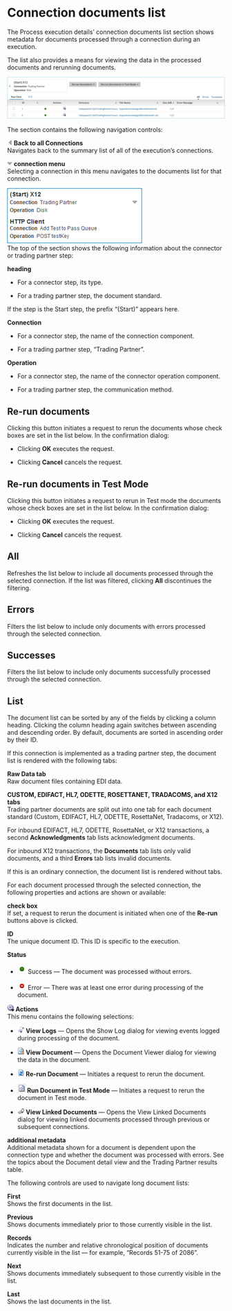 # Connection documents list 

<head>
  <meta name="guidename" content="Integration"/>
  <meta name="context" content="GUID-788cb354-e37f-40e3-af02-b5816db49da1"/>
</head>


The Process execution details’ connection documents list section shows metadata for documents processed through a connection during an execution.

The list also provides a means for viewing the data in the processed documents and rerunning documents.

![Connection documents list](../Images/manage-ps-process-reporting-connection-documents_03792296-7994-402e-b423-bd532588ca84.jpg)

The section contains the following navigation controls:

**![](../Images/main-ic-arrow-gray-left_95eecb78-722d-46c5-806c-7dbcbd3d8751.jpg) Back to all Connections**  
Navigates back to the summary list of all of the execution’s connections.

**![](../Images/main-ic-arrow-gray-down_c4b5bff8-7fde-4200-b305-68bff70fecf0.jpg) connection menu**  
Selecting a connection in this menu navigates to the documents list for that connection.

![Connection menu](../Images/manage-mn-process-reporting-execution-connections_e3420cad-1a57-4932-8ab0-0f9178857428.jpg)  
The top of the section shows the following information about the connector or trading partner step:


**heading** 
-   For a connector step, its type.

-   For a trading partner step, the document standard.

If the step is the Start step, the prefix “\(Start\)” appears here.

**Connection**  
-   For a connector step, the name of the connection component.

-   For a trading partner step, “Trading Partner”.

**Operation**  
  -   For a connector step, the name of the connector operation component.

-   For a trading partner step, the communication method.

## Re-run documents 

Clicking this button initiates a request to rerun the documents whose check boxes are set in the list below. In the confirmation dialog:

-   Clicking **OK** executes the request.

-   Clicking **Cancel** cancels the request.


## Re-run documents in Test Mode

Clicking this button initiates a request to rerun in Test mode the documents whose check boxes are set in the list below. In the confirmation dialog:

-   Clicking **OK** executes the request.

-   Clicking **Cancel** cancels the request.


## All 

Refreshes the list below to include all documents processed through the selected connection. If the list was filtered, clicking **All** discontinues the filtering.

## Errors 

Filters the list below to include only documents with errors processed through the selected connection.

## Successes 

Filters the list below to include only documents successfully processed through the selected connection.

## List 

The document list can be sorted by any of the fields by clicking a column heading. Clicking the column heading again switches between ascending and descending order. By default, documents are sorted in ascending order by their ID.

If this connection is implemented as a trading partner step, the document list is rendered with the following tabs:

**Raw Data tab**  
Raw document files containing EDI data.

**CUSTOM, EDIFACT, HL7, ODETTE, ROSETTANET, TRADACOMS, and X12 tabs**  
Trading partner documents are split out into one tab for each document standard \(Custom, EDIFACT, HL7, ODETTE, RosettaNet, Tradacoms, or X12\).

For inbound EDIFACT, HL7, ODETTE, RosettaNet, or X12 transactions, a second **Acknowledgments** tab lists acknowledgment documents.

For inbound X12 transactions, the **Documents** tab lists only valid documents, and a third **Errors** tab lists invalid documents.

If this is an ordinary connection, the document list is rendered without tabs.

For each document processed through the selected connection, the following properties and actions are shown or available:

**check box**  
If set, a request to rerun the document is initiated when one of the **Re-run** buttons above is clicked.

**ID**  
The unique document ID. This ID is specific to the execution.

**Status**  
-   ![Green circle](../Images/main-ic-circle-green-20x22_0a620eac-494b-4d65-9f1f-6b372abe7acd.jpg) Success — The document was processed without errors.

-   ![Red circle with white dash](../Images/main-ic-bar-white-on-red-circle-20_bb816599-0e68-436e-a92a-dafa82affda4.jpg) Error — There was at least one error during processing of the document.

**![Gear or Actions icon](../Images/main-ic-gear-blue-and-arrow-black-16_188e61d7-2204-48ad-b085-15fa4a70615d.jpg) Actions**  
This menu contains the following selections:

 -   **![View logs](../Images/main-ic-scroll-white_7787acf3-71b7-4a31-bc94-313ec0051c12.jpg) View Logs** — Opens the Show Log dialog for viewing events logged during processing of the document.

 -   **![View document](../Images/main-ic-document-with-magnifying-glass-16_36098f7c-7a65-41a5-8392-a2e729d3de91.jpg) View Document** — Opens the Document Viewer dialog for viewing the data in the document.

 -   **![Re-run document](../Images/main-ic-document-two-blue-curved-arrows_d5a9b591-588d-4888-94aa-3839cdb10912.jpg) Re-run Document** — Initiates a request to rerun the document.

 -   **![Run document in test mode](../Images/main-ic-document-with-gear_bb87e431-ee33-4e21-a010-c8989ff93c28.jpg) Run Document in Test Mode** — Initiates a request to rerun the document in Test mode.

 -   **![View linked documents](../Images/main-ic-chain-links_8091e819-3cbe-49c9-9e67-dcfe13ace10f.jpg) View Linked Documents** — Opens the View Linked Documents dialog for viewing linked documents processed through previous or subsequent connections.

**additional metadata**  
Additional metadata shown for a document is dependent upon the connection type and whether the document was processed with errors. See the topics about the Document detail view and the Trading Partner results table.

The following controls are used to navigate long document lists:

**First**  
Shows the first documents in the list.

**Previous**  
Shows documents immediately prior to those currently visible in the list.

**Records**  
Indicates the number and relative chronological position of documents currently visible in the list — for example, “Records 51-75 of 2086”.

**Next**  
Shows documents immediately subsequent to those currently visible in the list.

**Last**  
Shows the last documents in the list.